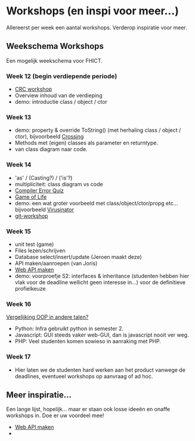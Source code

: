 # Workshops (en inspi voor meer...)
Allereerst per week een aantal workshops. Verderop inspiratie voor meer.

## Weekschema Workshops
Een mogelijk weekschema voor FHICT.

### Week 12 (begin verdiepende periode)

+ [CRC workshop](../objects/crc/readme.md)
+ Overview inhoud van de verdieping
+ demo: introductie class / object / ctor

### Week 13

+ demo: property & override ToString() (met herhaling class / object / ctor), bijvoorbeeld [Crossing](Crossing)
+ Methods met (eigen) classes als parameter en returntype.
+ van class diagram naar code.

### Week 14

+ 'as' / (Casting?) / ('is'?)
+ multipliciteit: class diagram vs code
+ [Compiler Error Quiz](errorquiz/readme.md)
+ [Game of Life](conway/readme.md)
+ demo: een wat groter voorbeeld met class/object/ctor/propg etc... bijvoorbeeld [Virusinator](Virusinator)
+ [git-workshop](git)

### Week 15

+ unit test (game)
+ Files lezen/schrijven
+ Database select/insert/update  (Jeroen maakt deze)
+ API maken/aanroepen (van Joris)
+ [Web API maken](webApi01_CS/MaakJeEigenApi.pdf)
+ demo: voorproefje S2: interfaces & inheritance
        (studenten hebben hier vlak voor de deadline wellicht geen interesse in...)
        voor de definitieve profielkeuze

### Week 16

[Vergelijking OOP in andere talen?](OOP_languages/readme.md)
+ Python: Infra gebruikt python in semester 2.
+ Javascript: GUI steeds vaker web-GUI, dan is javascript nooit ver weg.
+ PHP: Veel studenten komen sowieso in aanraking met PHP.

### Week 17
+ Hier laten we de studenten hard werken aan het product vanwege de deadlines, eventueel workshops op aanvraag of ad hoc.





## Meer inspiratie...
Een lange lijst, hopelijk... maar er staan ook losse ideeën en onaffe workshops in. Doe er uw voordeel mee!

+ [Web API maken](webApi01_CS/MaakJeEigenApi.pdf)
+
